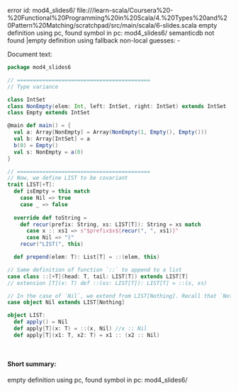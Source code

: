 error id: mod4_slides6/
file://<WORKSPACE>/learn-scala/Coursera%20-%20Functional%20Programming%20in%20Scala/4.%20Types%20and%20Pattern%20Matching/scratchpad/src/main/scala/6-slides.scala
empty definition using pc, found symbol in pc: mod4_slides6/
semanticdb not found
|empty definition using fallback
non-local guesses:
	 -

Document text:

```scala
package mod4_slides6

// ==========================================
// Type variance

class IntSet
class NonEmpty(elem: Int, left: IntSet, right: IntSet) extends IntSet
class Empty extends IntSet

@main def main() = {
  val a: Array[NonEmpty] = Array(NonEmpty(1, Empty(), Empty()))
  val b: Array[IntSet] = a
  b(0) = Empty()
  val s: NonEmpty = a(0)
}

// ==========================================
// Now, we define LIST to be covariant
trait LIST[+T]:
  def isEmpty = this match
    case Nil => true
    case _ => false
  
  override def toString =
    def recur(prefix: String, xs: LIST[T]): String = xs match
      case x :: xs1 => s"$prefix$x${recur(", ", xs1)}"
      case Nil => ")"
    recur("LIST(", this)

  def prepend(elem: T): List[T] = ::(elem, this)

// Same definition of function `::` to append to a list  
case class ::[+T](head: T, tail: LIST[T]) extends LIST[T]
// extension [T](x: T) def ::(xs: LIST[T]): LIST[T] = ::(x, xs)

// In the case of `Nil`, we extend from LIST[Nothing]. Recall that `Nothing` is a subclass of all other classes. So you can always append `LIST[Nothing]` into a list of any type `T` without breaking
case object Nil extends LIST[Nothing]

object LIST:
  def apply() = Nil
  def apply[T](x: T) = ::(x, Nil) //x :: Nil
  def apply[T](x1: T, x2: T) = x1 :: (x2 :: Nil)

  

```

#### Short summary: 

empty definition using pc, found symbol in pc: mod4_slides6/